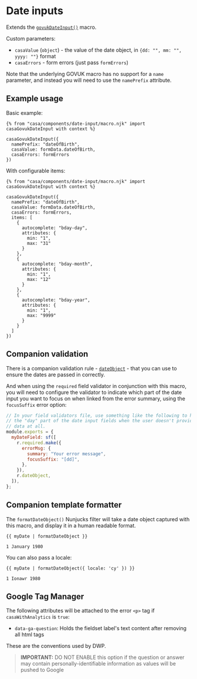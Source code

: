 # Date inputs

Extends the [`govukDateInput()`](https://design-system.service.gov.uk/components/date-input/) macro.

Custom parameters:

- `casaValue` (`object`) - the value of the date object, in `{dd: "", mm: "", yyyy: ""}` format
- `casaErrors` - form errors (just pass `formErrors`)

Note that the underlying GOVUK macro has no support for a `name` parameter, and instead you will need to use the `namePrefix` attribute.

## Example usage

Basic example:

```nunjucks
{% from "casa/components/date-input/macro.njk" import casaGovukDateInput with context %}

casaGovukDateInput({
  namePrefix: "dateOfBirth",
  casaValue: formData.dateOfBirth,
  casaErrors: formErrors
})
```

With configurable items:

```nunjucks
{% from "casa/components/date-input/macro.njk" import casaGovukDateInput with context %}

casaGovukDateInput({
  namePrefix: "dateOfBirth",
  casaValue: formData.dateOfBirth,
  casaErrors: formErrors,
  items: [
    {
      autocomplete: "bday-day",
      attributes: {
        min: "1",
        max: "31"
      }
    },
    {
      autocomplete: "bday-month",
      attributes: {
        min: "1",
        max: "12"
      }
    },
    {
      autocomplete: "bday-year",
      attributes: {
        min: "1",
        max: "9999"
      }
    }
  ]
})
```

## Companion validation

There is a companion validation rule - [`dateObject`](../../../../../docs/field-validation-rules.md#dateObject) - that you can use to ensure the dates are passed in correctly.

And when using the `required` field validator in conjunction with this macro, you will need to configure the validator to indicate which part of the date input you want to focus on when linked from the error summary, using the `focusSuffix` error option:

```javascript
// In your field validators file, use something like the following to highlight
// the "day" part of the date input fields when the user doesn't provide any
// data at all.
module.exports = {
  myDateField: sf([
    r.required.make({
      errorMsg: {
        summary: "Your error message",
        focusSuffix: "[dd]",
      },
    }),
    r.dateObject,
  ]),
};
```

## Companion template formatter

The `formatDateObject()` Nunjucks filter will take a date object captured with this macro, and display it in a human readable format.

```nunjucks
{{ myDate | formatDateObject }}
```

```nunjucks
1 January 1980
```

You can also pass a locale:

```nunjucks
{{ myDate | formatDateObject({ locale: 'cy' }) }}
```

```nunjucks
1 Ionawr 1980
```

## Google Tag Manager

The following attributes will be attached to the error `<p>` tag if `casaWithAnalytics` is `true`:

- `data-ga-question`: Holds the fieldset label's text content after removing all html tags

These are the conventions used by DWP.

> **IMPORTANT:** DO NOT ENABLE this option if the question or answer may contain personally-identifiable information as values will be pushed to Google
